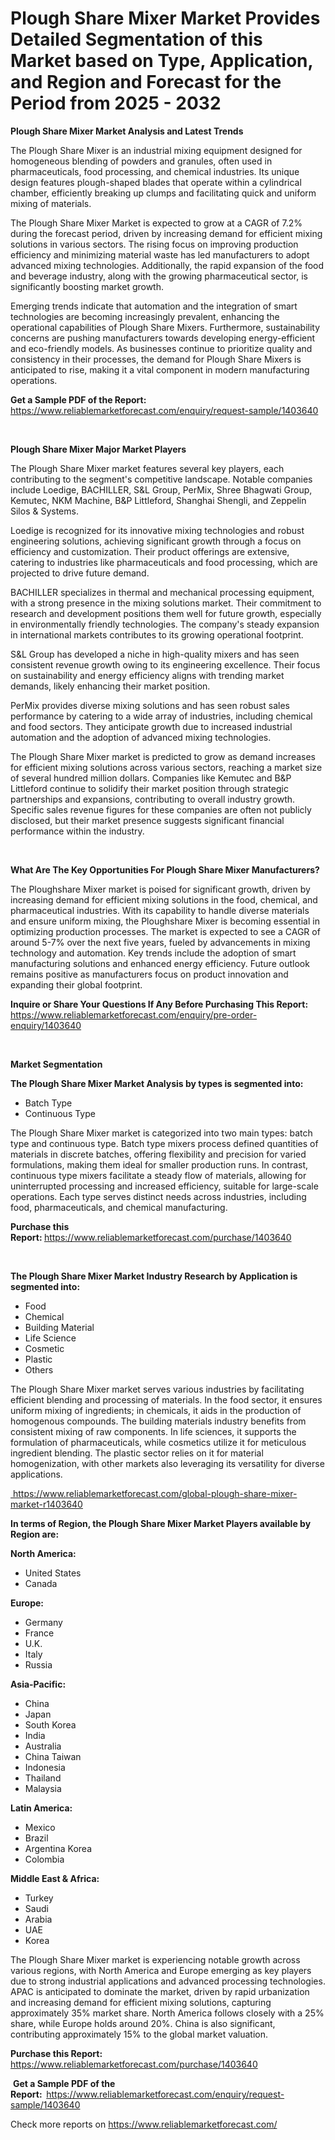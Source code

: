<p><h1>Plough Share Mixer Market Provides Detailed Segmentation of this Market based on Type, Application, and Region and Forecast for the Period from 2025 - 2032</h1></p><p><strong>Plough Share Mixer Market Analysis and Latest Trends</strong></p>
<p><p>The Plough Share Mixer is an industrial mixing equipment designed for homogeneous blending of powders and granules, often used in pharmaceuticals, food processing, and chemical industries. Its unique design features plough-shaped blades that operate within a cylindrical chamber, efficiently breaking up clumps and facilitating quick and uniform mixing of materials. </p><p>The Plough Share Mixer Market is expected to grow at a CAGR of 7.2% during the forecast period, driven by increasing demand for efficient mixing solutions in various sectors. The rising focus on improving production efficiency and minimizing material waste has led manufacturers to adopt advanced mixing technologies. Additionally, the rapid expansion of the food and beverage industry, along with the growing pharmaceutical sector, is significantly boosting market growth.</p><p>Emerging trends indicate that automation and the integration of smart technologies are becoming increasingly prevalent, enhancing the operational capabilities of Plough Share Mixers. Furthermore, sustainability concerns are pushing manufacturers towards developing energy-efficient and eco-friendly models. As businesses continue to prioritize quality and consistency in their processes, the demand for Plough Share Mixers is anticipated to rise, making it a vital component in modern manufacturing operations.</p></p>
<p><strong>Get a Sample PDF of the Report:&nbsp;</strong> <a href="https://www.reliablemarketforecast.com/enquiry/request-sample/1403640?utm_campaign=1110&utm_medium=2&utm_source=Github&utm_content=ia&utm_term=13012025&utm_id=plough-share-mixer">https://www.reliablemarketforecast.com/enquiry/request-sample/1403640</a></p>
<p>&nbsp;</p>
<p><strong>Plough Share Mixer Major Market Players</strong></p>
<p><p>The Plough Share Mixer market features several key players, each contributing to the segment's competitive landscape. Notable companies include Loedige, BACHILLER, S&L Group, PerMix, Shree Bhagwati Group, Kemutec, NKM Machine, B&P Littleford, Shanghai Shengli, and Zeppelin Silos & Systems. </p><p>Loedige is recognized for its innovative mixing technologies and robust engineering solutions, achieving significant growth through a focus on efficiency and customization. Their product offerings are extensive, catering to industries like pharmaceuticals and food processing, which are projected to drive future demand.</p><p>BACHILLER specializes in thermal and mechanical processing equipment, with a strong presence in the mixing solutions market. Their commitment to research and development positions them well for future growth, especially in environmentally friendly technologies. The company's steady expansion in international markets contributes to its growing operational footprint.</p><p>S&L Group has developed a niche in high-quality mixers and has seen consistent revenue growth owing to its engineering excellence. Their focus on sustainability and energy efficiency aligns with trending market demands, likely enhancing their market position.</p><p>PerMix provides diverse mixing solutions and has seen robust sales performance by catering to a wide array of industries, including chemical and food sectors. They anticipate growth due to increased industrial automation and the adoption of advanced mixing technologies.</p><p>The Plough Share Mixer market is predicted to grow as demand increases for efficient mixing solutions across various sectors, reaching a market size of several hundred million dollars. Companies like Kemutec and B&P Littleford continue to solidify their market position through strategic partnerships and expansions, contributing to overall industry growth. Specific sales revenue figures for these companies are often not publicly disclosed, but their market presence suggests significant financial performance within the industry.</p></p>
<p>&nbsp;</p>
<p><strong>What Are The Key Opportunities For Plough Share Mixer Manufacturers?</strong></p>
<p><p>The Ploughshare Mixer market is poised for significant growth, driven by increasing demand for efficient mixing solutions in the food, chemical, and pharmaceutical industries. With its capability to handle diverse materials and ensure uniform mixing, the Ploughshare Mixer is becoming essential in optimizing production processes. The market is expected to see a CAGR of around 5-7% over the next five years, fueled by advancements in mixing technology and automation. Key trends include the adoption of smart manufacturing solutions and enhanced energy efficiency. Future outlook remains positive as manufacturers focus on product innovation and expanding their global footprint.</p></p>
<p><strong>Inquire or Share Your Questions If Any Before Purchasing This Report:</strong> <a href="https://www.reliablemarketforecast.com/enquiry/pre-order-enquiry/1403640?utm_campaign=1110&utm_medium=2&utm_source=Github&utm_content=ia&utm_term=13012025&utm_id=plough-share-mixer">https://www.reliablemarketforecast.com/enquiry/pre-order-enquiry/1403640</a></p>
<p>&nbsp;</p>
<p><strong>Market Segmentation</strong></p>
<p><strong>The Plough Share Mixer Market Analysis by types is segmented into:</strong></p>
<p><ul><li>Batch Type</li><li>Continuous Type</li></ul></p>
<p><p>The Plough Share Mixer market is categorized into two main types: batch type and continuous type. Batch type mixers process defined quantities of materials in discrete batches, offering flexibility and precision for varied formulations, making them ideal for smaller production runs. In contrast, continuous type mixers facilitate a steady flow of materials, allowing for uninterrupted processing and increased efficiency, suitable for large-scale operations. Each type serves distinct needs across industries, including food, pharmaceuticals, and chemical manufacturing.</p></p>
<p><strong>Purchase this Report:&nbsp;</strong><a href="https://www.reliablemarketforecast.com/purchase/1403640?utm_campaign=1110&utm_medium=2&utm_source=Github&utm_content=ia&utm_term=13012025&utm_id=plough-share-mixer">https://www.reliablemarketforecast.com/purchase/1403640</a></p>
<p>&nbsp;</p>
<p><strong>The Plough Share Mixer Market Industry Research by Application is segmented into:</strong></p>
<p><ul><li>Food</li><li>Chemical</li><li>Building Material</li><li>Life Science</li><li>Cosmetic</li><li>Plastic</li><li>Others</li></ul></p>
<p><p>The Plough Share Mixer market serves various industries by facilitating efficient blending and processing of materials. In the food sector, it ensures uniform mixing of ingredients; in chemicals, it aids in the production of homogenous compounds. The building materials industry benefits from consistent mixing of raw components. In life sciences, it supports the formulation of pharmaceuticals, while cosmetics utilize it for meticulous ingredient blending. The plastic sector relies on it for material homogenization, with other markets also leveraging its versatility for diverse applications.</p></p>
<p><a href="https://www.reliablemarketforecast.com/global-plough-share-mixer-market-r1403640?utm_campaign=1110&utm_medium=2&utm_source=Github&utm_content=ia&utm_term=13012025&utm_id=plough-share-mixer">&nbsp;https://www.reliablemarketforecast.com/global-plough-share-mixer-market-r1403640</a></p>
<p><strong>In terms of Region, the Plough Share Mixer Market Players available by Region are:</strong></p>
<p>
    <p> <strong> North America: </strong>
        <ul>
            <li>United States</li>
            <li>Canada</li>
        </ul>
        </p> 
    <p> <strong> Europe: </strong>
        <ul>
            <li>Germany</li>
            <li>France</li>
            <li>U.K.</li>
            <li>Italy</li>
            <li>Russia</li>
        </ul>
        </p> 
    <p> <strong> Asia-Pacific: </strong>
        <ul>
            <li>China</li>
            <li>Japan</li>
            <li>South Korea</li>
            <li>India</li>
            <li>Australia</li>
            <li>China Taiwan</li>
            <li>Indonesia</li>
            <li>Thailand</li>
            <li>Malaysia</li>
        </ul>
        </p> 
    <p> <strong> Latin America: </strong>
        <ul>
            <li>Mexico</li>
            <li>Brazil</li>
            <li>Argentina Korea</li>
            <li>Colombia</li>
        </ul>
        </p> 
    <p> <strong> Middle East & Africa: </strong>
        <ul>
            <li>Turkey</li>
            <li>Saudi</li>
            <li>Arabia</li>
            <li>UAE</li>
            <li>Korea</li>
        </ul>
    </p>
    </p>
<p><p>The Plough Share Mixer market is experiencing notable growth across various regions, with North America and Europe emerging as key players due to strong industrial applications and advanced processing technologies. APAC is anticipated to dominate the market, driven by rapid urbanization and increasing demand for efficient mixing solutions, capturing approximately 35% market share. North America follows closely with a 25% share, while Europe holds around 20%. China is also significant, contributing approximately 15% to the global market valuation.</p></p>
<p><strong>Purchase this Report: </strong><a href="https://www.reliablemarketforecast.com/purchase/1403640?utm_campaign=1110&utm_medium=2&utm_source=Github&utm_content=ia&utm_term=13012025&utm_id=plough-share-mixer">https://www.reliablemarketforecast.com/purchase/1403640</a></p>
<p>&nbsp;<strong>Get a Sample PDF of the Report:&nbsp;&nbsp;</strong><a href="https://www.reliablemarketforecast.com/enquiry/request-sample/1403640?utm_campaign=1110&utm_medium=2&utm_source=Github&utm_content=ia&utm_term=13012025&utm_id=plough-share-mixer">https://www.reliablemarketforecast.com/enquiry/request-sample/1403640</a></p>
<p><strong></strong></p>
<p>Check more reports on <a href="https://www.reliablemarketforecast.com/?utm_campaign=1110&utm_medium=2&utm_source=Github&utm_content=ia&utm_term=13012025&utm_id=plough-share-mixer">https://www.reliablemarketforecast.com/</a></p>
